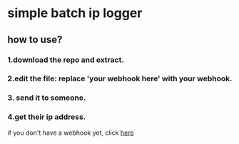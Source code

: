 # simple batch ip logger

## how to use?
### 1.download the repo and extract.
### 2.edit the file: replace 'your webhook here' with your webhook.
### 3. send it to someone.
### 4.get their ip address.

if you don't have a webhook yet, click [here](https://docs.gitlab.com/ee/user/project/integrations/discord_notifications.html)
